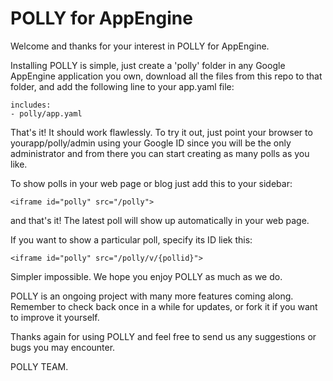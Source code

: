 POLLY for AppEngine
===================

Welcome and thanks for your interest in POLLY for AppEngine.

Installing POLLY is simple, just create a 'polly' folder in any Google AppEngine application you own, download all the files from this repo to that folder, and add the following line to your app.yaml file:

    includes:
    - polly/app.yaml

That's it! It should work flawlessly. To try it out, just point your browser to yourapp/polly/admin using your Google ID since you will be the only administrator and from there you can start creating as many polls as you like.

To show polls in your web page or blog just add this to your sidebar:

    <iframe id="polly" src="/polly">

and that's it! The latest poll will show up automatically in your web page.

If you want to show a particular poll, specify its ID liek this:

    <iframe id="polly" src="/polly/v/{pollid}">

Simpler impossible. We hope you enjoy POLLY as much as we do.

POLLY is an ongoing project with many more features coming along. Remember to check back once in a while for updates, or fork it if you want to improve it yourself.

Thanks again for using POLLY and feel free to send us any suggestions or bugs you may encounter.


POLLY TEAM.
